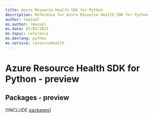 ```yaml
---
title: Azure Resource Health SDK for Python
description: Reference for Azure Resource Health SDK for Python
author: lmazuel
ms.author: lmazuel
ms.data: 07/03/2023
ms.topic: reference
ms.devlang: python
ms.service: resourcehealth
---
```

# Azure Resource Health SDK for Python - preview
## Packages - preview
[!INCLUDE [packages](resource-health-index.md)]